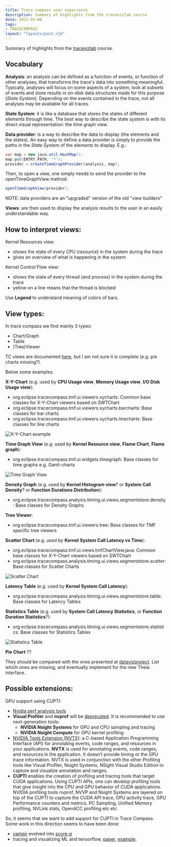 ```yaml
---
title: Trace compass user experience
description: Summary of highlights from the tracevizlab course
date: 2021-03-08
tags:
- TRACECOMPASS
layout: "layouts/post.njk"
---
```


Summary of highlights from the [tracevizlab](https://github.com/tuxology/tracevizlab) course.

## Vocabulary

**Analysis**: an analysis can be defined as a function of events, or function of other analyses, that transforms the trace's data into something meaningful.
Typically, analyses will focus on some aspects of a system, look at subsets of events and store results in on-disk data structures made for this purpose (*State System*).
Depending on the events contained in the trace, not all analyses may be available for all traces.

**State System**: it is like a database that stores the states of different elements through time.
The best way to describe the state system is with its direct visual representation: the time graph view.

**Data provider**: is a way to describe the data to display (the elements and the states).
An easy way to define a data provider is simply to provide the paths in the *State System* of the elements to display. E.g.:
``` java
var map = new java.util.HashMap();
map.put(ENTRY_PATH, '*');
provider = createTimeGraphProvider(analysis, map);
```

Then, to open a view, one simply needs to send the provider to the openTimeGraphView method:
``` java
openTimeGraphView(provider);
```
NOTE: data providers are an "upgraded" version of the old "view builders"

**Views**: are then used to display the analysis results to the user in an easily understandable way.

## How to interpret views:

Kernel Resources view:
- shows the state of every CPU (resource) in the system during the trace
- gives an overview of what is happening in the system

Kernel Control Flow view:
- shows the state of every thread (and process) in the system during the trace
- yellow on a line means that the thread is blocked

Use **Legend** to understand meaning of colors of bars.

## View types:

In trace compass we find mainly 3 types:
- Chart/Graph
- Table
- (Tree)Viewer

TC views are documented [here](http://archive.eclipse.org/tracecompass/doc/org.eclipse.tracecompass.doc.dev/View-Tutorial.html#TMF_Built-in_Views_and_Viewers), but I am not sure it is complete (e.g. pie charts missing?).

Below some examples.

**X-Y-Chart** (e.g. used by **CPU Usage view**, **Memory Usage view**, **I/O Disk Usage view**):
- org.eclipse.tracecompass.tmf.ui.viewers.xycharts: Common base classes for X-Y-Chart viewers based on SWTChart
- org.eclipse.tracecompass.tmf.ui.viewers.xycharts.barcharts: Base classes for bar charts
- org.eclipse.tracecompass.tmf.ui.viewers.xycharts.linecharts: Base classes for line charts

![X-Y-Chart example](https://github.com/tuxology/tracevizlab/blob/master/labs/101-analyze-system-trace-in-tracecompass/screenshots/traceCompassCpuUsage.png)

**Time Graph View** (e.g. used by **Kernel Resource view**, **Flame Chart**, **Flame graph**):
- org.eclipse.tracecompass.tmf.ui.widgets.timegraph: Base classes for time graphs e.g. Gantt-charts

![Time Graph View](https://raw.githubusercontent.com/tuxology/tracevizlab/master/labs/101-analyze-system-trace-in-tracecompass/screenshots/fullTimeScale.png)

**Density Graph** (e.g. used by **Kernel Histogram view**? or **System Call Density**? or **Function Durations Distribution**):
- org.eclipse.tracecompass.analysis.timing.ui.views.segmentstore.density: Base classes for Density Graphs

**Tree Viewer**:
- org.eclipse.tracecompass.tmf.ui.viewers.tree: Base classes for TMF specific tree viewers

**Scatter Chart** (e.g. used by **Kernel System Call Latency vs Time**):
- org.eclipse.tracecompass.tmf.ui.views.tmfChartView.java: Common base classes for X-Y-Chart viewers based on SWTChart
- org.eclipse.tracecompass.analysis.timing.ui.views.segmentstore.scatter: Base classes for Scatter Charts

![Scatter Chart](https://raw.githubusercontent.com/tuxology/tracevizlab/master/labs/101-analyze-system-trace-in-tracecompass/screenshots/traceCompassLatencyViews.png)

**Latency Table** (e.g. used by **Kernel System Call Latency**):
- org.eclipse.tracecompass.analysis.timing.ui.views.segmentstore.table: Base classes for Latency Tables

**Statistics Table** (e.g. used by **System Call Latency Statistics**, or **Function Duration Statistics**?):
- org.eclipse.tracecompass.analysis.timing.ui.views.segmentstore.statistics: Base classes for Statistics Tables

![Statistics Table](https://raw.githubusercontent.com/tuxology/tracevizlab/master/labs/101-analyze-system-trace-in-tracecompass/screenshots/traceCompassStatisticsView.png)

**Pie Chart** ??

They should be compared with the ones presented at [datavizproject](https://datavizproject.com/). List which ones are missing, and eventually implement
for the new Theia interface.

## Possible extensions:

GPU support using CUPTI:
- [Nvidia perf analysis tools](https://developer.nvidia.com/performance-analysis-tools)
- **Visual Profiler** and **nvprof** will be [deprecated](https://docs.nvidia.com/cuda/profiler-users-guide/index.html#migrating-to-nsight-tools).
  It is recommended to use next-generation tools:
  - **NVIDIA Nsight Systems** for GPU and CPU sampling and tracing
  - **NVIDIA Nsight Compute** for GPU kernel profiling
- [NVIDIA Tools Extension (NVTX)](https://docs.nvidia.com/gameworks/index.html#gameworkslibrary/nvtx/nvidia_tools_extension_library_nvtx.htm):
  a C-based Application Programming Interface (API) for annotating events, code ranges, and resources in your applications.
  **NVTX** is used for annotating events, code ranges, and resources in the application. It doesn’t provide timing or the GPU trace information. NVTX is used in conjunction with the other Profiling tools like Visual Profiler, Nsight Systems, NSight Visual Studio Edition to capture and visualize annotation and ranges.
- **CUPTI** enables the creation of profiling and tracing tools that target CUDA applications.
  Using CUPTI APIs, one can develop profiling tools that give insight into the CPU and GPU behavior of CUDA applications.
  NVIDIA profiling tools nvprof, NVVP and Nsight Systems are layered on top of the CUPTI to capture the CUDA API trace, GPU activity trace, GPU Performance counters and metrics, PC Sampling, Unified Memory profiling, NVLink stats, OpenACC profiling etc etc

So, it seems that we want to add support for CUPTI in Trace Compass.
Some work in this direction seems to have been done:
- [vampir](https://vampir.eu/tutorial/manual/getting_started) evolved into [score-p](https://www.vi-hps.org/projects/score-p)
- tracing and visualizing ML and tensorflow, [paper](https://publications.polymtl.ca/4213/1/2019_Zins_Tracing_profiling_machine_learning_dataflow.pdf
), [example](https://github.com/tensorflow/tensorflow/issues/1824).
